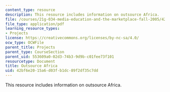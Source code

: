 ```yaml
---
content_type: resource
description: This resource includes information on outsource Africa.
file: /courses/21g-034-media-education-and-the-marketplace-fall-2005/42bf6e2015a6d03fb1dc89f2df35c7dd_MIT21G_034F05_outsourcing.pdf
file_type: application/pdf
learning_resource_types:
- Projects
license: https://creativecommons.org/licenses/by-nc-sa/4.0/
ocw_type: OCWFile
parent_title: Projects
parent_type: CourseSection
parent_uid: 553609a0-02d3-74b3-9d9b-c01fee73f101
resourcetype: Document
title: Outsource Africa
uid: 42bf6e20-15a6-d03f-b1dc-89f2df35c7dd
---
```

This resource includes information on outsource Africa.